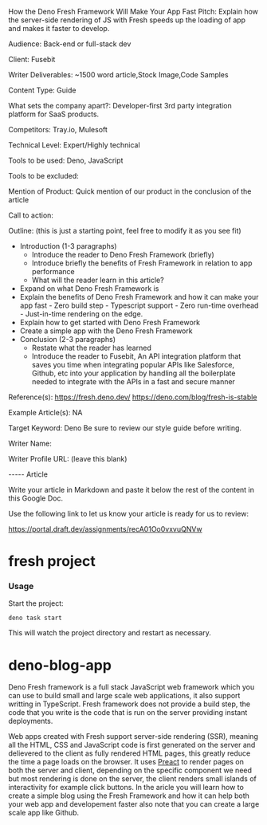 How the Deno Fresh Framework Will Make Your App Fast
Pitch: Explain how the server-side rendering of JS with Fresh speeds up the loading of app and makes it faster to develop.

Audience: Back-end or full-stack dev

Client: Fusebit

Writer Deliverables: ~1500 word article,Stock Image,Code Samples

Content Type: Guide

What sets the company apart?: Developer-first 3rd party integration platform for SaaS products.

Competitors: Tray.io, Mulesoft

Technical Level: Expert/Highly technical

Tools to be used: Deno, JavaScript

Tools to be excluded: 

Mention of Product: Quick mention of our product in the conclusion of the article

Call to action: 

Outline: (this is just a starting point, feel free to modify it as you see fit)
- Introduction (1-3 paragraphs)
    - Introduce the reader to Deno Fresh Framework (briefly)
    - Introduce briefly the benefits of Fresh Framework in relation to app performance
    - What will the reader learn in this article?
- Expand on what Deno Fresh Framework is
- Explain the benefits of Deno Fresh Framework and how it can make your app fast
        - Zero build step
        - Typescript support
        - Zero run-time overhead
        - Just-in-time rendering on the edge.
- Explain how to get started with Deno Fresh Framework
- Create a simple app with the Deno Fresh Framework
- Conclusion (2-3 paragraphs)
    - Restate what the reader has learned
    - Introduce the reader to Fusebit, An API integration platform that saves you time when integrating popular APIs like Salesforce, Github, etc into your application by handling all the boilerplate needed to integrate with the APIs in a fast and secure manner

Reference(s):
https://fresh.deno.dev/
​​https://deno.com/blog/fresh-is-stable

Example Article(s):
NA

Target Keyword: Deno
Be sure to review our style guide before writing.

Writer Name: 

Writer Profile URL: (leave this blank)

----- Article

Write your article in Markdown and paste it below the rest of the content in this Google Doc.

Use the following link to let us know your article is ready for us to review:

https://portal.draft.dev/assignments/recA01Oo0vxvuQNVw

# fresh project

### Usage

Start the project:

```
deno task start
```

This will watch the project directory and restart as necessary.
# deno-blog-app

Deno Fresh framework is a full stack JavaScript web framework which you can use to build small and large scale web applications, it also support writting in TypeScript. Fresh framework does not provide a build step, the code that you write is the code that is run on the server providing instant deployments.

Web apps created with Fresh support server-side rendering (SSR), meaning all the HTML, CSS and JavaScript code is first generated on the server and delievered to the client as fully rendered HTML pages, this greatly reduce the time a page loads on the browser. It uses [Preact](https://preactjs.com) to render pages on both the server and client, depending on the specific component we need but most rendering is done on the server, the client renders small islands of interactivity for example click buttons. In the aricle you will learn how to create a simple blog using the Fresh Framework and how it can help both your web app and developement faster also note that you can create a large scale app like Github.
